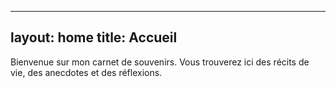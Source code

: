
---
layout: home
title: Accueil
---

Bienvenue sur mon carnet de souvenirs. Vous trouverez ici des récits de vie, des anecdotes et des réflexions.
